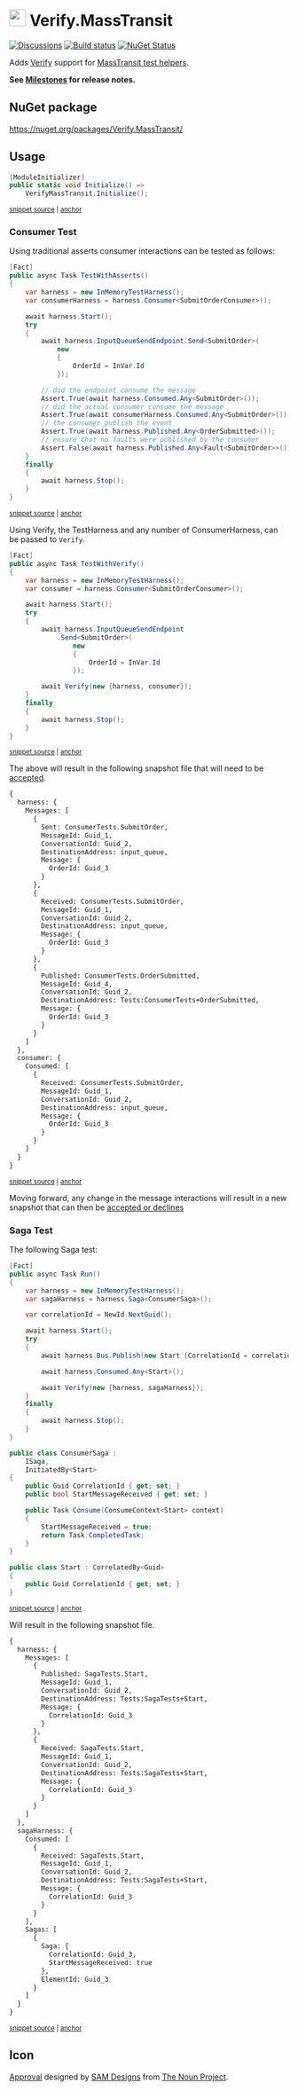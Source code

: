 # <img src="/src/icon.png" height="30px"> Verify.MassTransit

[![Discussions](https://img.shields.io/badge/Verify-Discussions-yellow?svg=true&label=)](https://github.com/orgs/VerifyTests/discussions)
[![Build status](https://ci.appveyor.com/api/projects/status/6quuecxv8hh0snd3/branch/main?svg=true)](https://ci.appveyor.com/project/SimonCropp/Verify-MassTransit)
[![NuGet Status](https://img.shields.io/nuget/v/Verify.MassTransit.svg)](https://www.nuget.org/packages/Verify.MassTransit/)

Adds [Verify](https://github.com/VerifyTests/Verify) support for [MassTransit test helpers](https://masstransit-project.com/usage/testing.html).

**See [Milestones](../../milestones?state=closed) for release notes.**


## NuGet package

https://nuget.org/packages/Verify.MassTransit/


## Usage

<!-- snippet: enable -->
<a id='snippet-enable'></a>
```cs
[ModuleInitializer]
public static void Initialize() =>
    VerifyMassTransit.Initialize();
```
<sup><a href='/src/Tests/ModuleInitializer.cs#L3-L9' title='Snippet source file'>snippet source</a> | <a href='#snippet-enable' title='Start of snippet'>anchor</a></sup>
<!-- endSnippet -->


### Consumer Test

Using traditional asserts consumer interactions can be tested as follows:

<!-- snippet: ConsumerTestAsserts -->
<a id='snippet-consumertestasserts'></a>
```cs
[Fact]
public async Task TestWithAsserts()
{
    var harness = new InMemoryTestHarness();
    var consumerHarness = harness.Consumer<SubmitOrderConsumer>();

    await harness.Start();
    try
    {
        await harness.InputQueueSendEndpoint.Send<SubmitOrder>(
            new
            {
                OrderId = InVar.Id
            });

        // did the endpoint consume the message
        Assert.True(await harness.Consumed.Any<SubmitOrder>());
        // did the actual consumer consume the message
        Assert.True(await consumerHarness.Consumed.Any<SubmitOrder>());
        // the consumer publish the event
        Assert.True(await harness.Published.Any<OrderSubmitted>());
        // ensure that no faults were published by the consumer
        Assert.False(await harness.Published.Any<Fault<SubmitOrder>>());
    }
    finally
    {
        await harness.Stop();
    }
}
```
<sup><a href='/src/Tests/ConsumerTests.cs#L9-L41' title='Snippet source file'>snippet source</a> | <a href='#snippet-consumertestasserts' title='Start of snippet'>anchor</a></sup>
<!-- endSnippet -->

Using Verify, the TestHarness and any number of ConsumerHarness, can be passed to `Verify`.

<!-- snippet: ConsumerTestVerify -->
<a id='snippet-consumertestverify'></a>
```cs
[Fact]
public async Task TestWithVerify()
{
    var harness = new InMemoryTestHarness();
    var consumer = harness.Consumer<SubmitOrderConsumer>();

    await harness.Start();
    try
    {
        await harness.InputQueueSendEndpoint
            .Send<SubmitOrder>(
                new
                {
                    OrderId = InVar.Id
                });

        await Verify(new {harness, consumer});
    }
    finally
    {
        await harness.Stop();
    }
}
```
<sup><a href='/src/Tests/ConsumerTests.cs#L43-L69' title='Snippet source file'>snippet source</a> | <a href='#snippet-consumertestverify' title='Start of snippet'>anchor</a></sup>
<!-- endSnippet -->

The above will result in the following snapshot file that will need to be [accepted](https://github.com/VerifyTests/Verify#snapshot-management).

<!-- snippet: ConsumerTests.TestWithVerify.verified.txt -->
<a id='snippet-ConsumerTests.TestWithVerify.verified.txt'></a>
```txt
{
  harness: {
    Messages: [
      {
        Sent: ConsumerTests.SubmitOrder,
        MessageId: Guid_1,
        ConversationId: Guid_2,
        DestinationAddress: input_queue,
        Message: {
          OrderId: Guid_3
        }
      },
      {
        Received: ConsumerTests.SubmitOrder,
        MessageId: Guid_1,
        ConversationId: Guid_2,
        DestinationAddress: input_queue,
        Message: {
          OrderId: Guid_3
        }
      },
      {
        Published: ConsumerTests.OrderSubmitted,
        MessageId: Guid_4,
        ConversationId: Guid_2,
        DestinationAddress: Tests:ConsumerTests+OrderSubmitted,
        Message: {
          OrderId: Guid_3
        }
      }
    ]
  },
  consumer: {
    Consumed: [
      {
        Received: ConsumerTests.SubmitOrder,
        MessageId: Guid_1,
        ConversationId: Guid_2,
        DestinationAddress: input_queue,
        Message: {
          OrderId: Guid_3
        }
      }
    ]
  }
}
```
<sup><a href='/src/Tests/ConsumerTests.TestWithVerify.verified.txt#L1-L46' title='Snippet source file'>snippet source</a> | <a href='#snippet-ConsumerTests.TestWithVerify.verified.txt' title='Start of snippet'>anchor</a></sup>
<!-- endSnippet -->

Moving forward, any change in the message interactions will result in a new snapshot that can then be [accepted or declines](https://github.com/VerifyTests/Verify#snapshot-management)


### Saga Test

The following Saga test:

<!-- snippet: SagaTests -->
<a id='snippet-sagatests'></a>
```cs
[Fact]
public async Task Run()
{
    var harness = new InMemoryTestHarness();
    var sagaHarness = harness.Saga<ConsumerSaga>();

    var correlationId = NewId.NextGuid();

    await harness.Start();
    try
    {
        await harness.Bus.Publish(new Start {CorrelationId = correlationId});

        await harness.Consumed.Any<Start>();

        await Verify(new {harness, sagaHarness});
    }
    finally
    {
        await harness.Stop();
    }
}

public class ConsumerSaga :
    ISaga,
    InitiatedBy<Start>
{
    public Guid CorrelationId { get; set; }
    public bool StartMessageReceived { get; set; }

    public Task Consume(ConsumeContext<Start> context)
    {
        StartMessageReceived = true;
        return Task.CompletedTask;
    }
}

public class Start : CorrelatedBy<Guid>
{
    public Guid CorrelationId { get; set; }
}
```
<sup><a href='/src/Tests/SagaTests.cs#L9-L51' title='Snippet source file'>snippet source</a> | <a href='#snippet-sagatests' title='Start of snippet'>anchor</a></sup>
<!-- endSnippet -->

Will result in the following snapshot file.

<!-- snippet: SagaTests.Run.verified.txt -->
<a id='snippet-SagaTests.Run.verified.txt'></a>
```txt
{
  harness: {
    Messages: [
      {
        Published: SagaTests.Start,
        MessageId: Guid_1,
        ConversationId: Guid_2,
        DestinationAddress: Tests:SagaTests+Start,
        Message: {
          CorrelationId: Guid_3
        }
      },
      {
        Received: SagaTests.Start,
        MessageId: Guid_1,
        ConversationId: Guid_2,
        DestinationAddress: Tests:SagaTests+Start,
        Message: {
          CorrelationId: Guid_3
        }
      }
    ]
  },
  sagaHarness: {
    Consumed: [
      {
        Received: SagaTests.Start,
        MessageId: Guid_1,
        ConversationId: Guid_2,
        DestinationAddress: Tests:SagaTests+Start,
        Message: {
          CorrelationId: Guid_3
        }
      }
    ],
    Sagas: [
      {
        Saga: {
          CorrelationId: Guid_3,
          StartMessageReceived: true
        },
        ElementId: Guid_3
      }
    ]
  }
}
```
<sup><a href='/src/Tests/SagaTests.Run.verified.txt#L1-L46' title='Snippet source file'>snippet source</a> | <a href='#snippet-SagaTests.Run.verified.txt' title='Start of snippet'>anchor</a></sup>
<!-- endSnippet -->


## Icon

[Approval](https://thenounproject.com/term/bus/4628287/) designed by [SAM Designs](https://thenounproject.com/ma2947422/) from [The Noun Project](https://thenounproject.com/).
